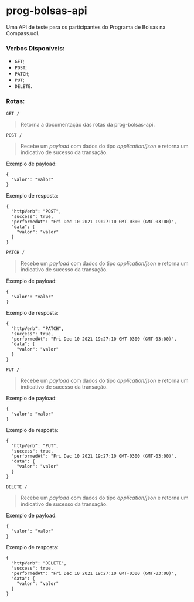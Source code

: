 # prog-bolsas-api

Uma API de teste para os participantes do Programa de Bolsas na Compass.uol.

### Verbos Disponíveis:

-   `GET`;
-   `POST`;
-   `PATCH`;
-   `PUT`;
-   `DELETE`.

### Rotas:

`GET /`

> Retorna a documentação das rotas da prog-bolsas-api.

`POST /`

> Recebe um _payload_ com dados do tipo _application/json_ e retorna um indicativo de sucesso da transação.

Exemplo de payload:

    {
      "valor": "valor"
    }

Exemplo de resposta:

    {
      "httpVerb": "POST",
      "success": true,
      "performedAt": "Fri Dec 10 2021 19:27:10 GMT-0300 (GMT-03:00)",
      "data": {
        "valor": "valor"
      }
    }

`PATCH /`

> Recebe um _payload_ com dados do tipo _application/json_ e retorna um indicativo de sucesso da transação.

Exemplo de payload:

    {
      "valor": "valor"
    }

Exemplo de resposta:

    {
      "httpVerb": "PATCH",
      "success": true,
      "performedAt": "Fri Dec 10 2021 19:27:10 GMT-0300 (GMT-03:00)",
      "data": {
        "valor": "valor"
      }
    }

`PUT /`

> Recebe um _payload_ com dados do tipo _application/json_ e retorna um indicativo de sucesso da transação.

Exemplo de payload:

    {
      "valor": "valor"
    }

Exemplo de resposta:

    {
      "httpVerb": "PUT",
      "success": true,
      "performedAt": "Fri Dec 10 2021 19:27:10 GMT-0300 (GMT-03:00)",
      "data": {
        "valor": "valor"
      }
    }

`DELETE /`

> Recebe um _payload_ com dados do tipo _application/json_ e retorna um indicativo de sucesso da transação.

Exemplo de payload:

    {
      "valor": "valor"
    }

Exemplo de resposta:

    {
      "httpVerb": "DELETE",
      "success": true,
      "performedAt": "Fri Dec 10 2021 19:27:10 GMT-0300 (GMT-03:00)",
      "data": {
        "valor": "valor"
      }
    }
